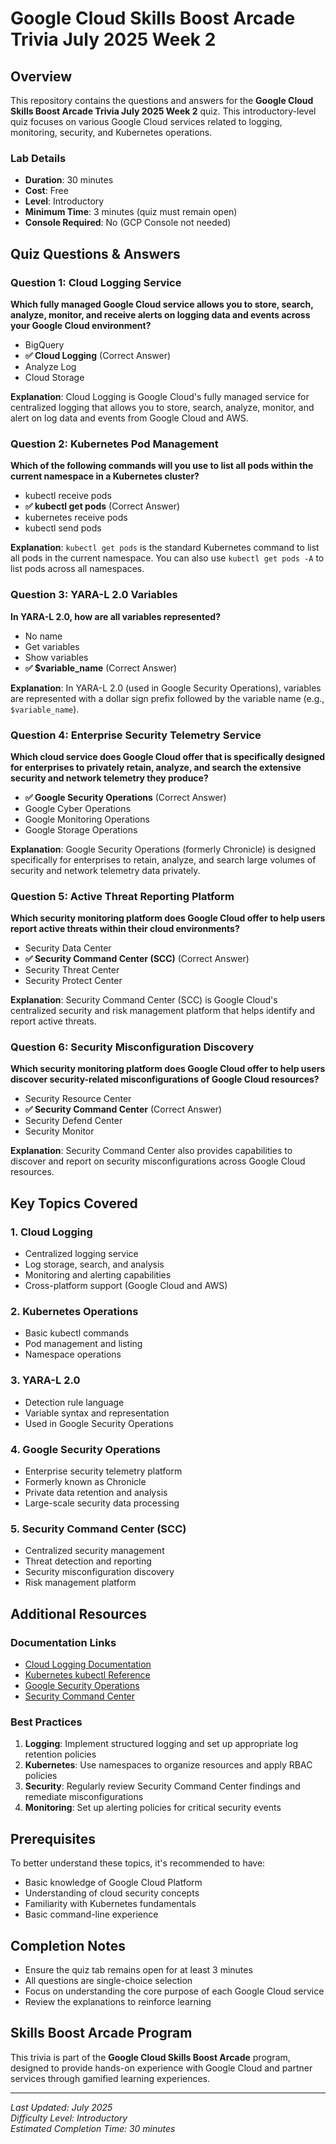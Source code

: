 # Google Cloud Skills Boost Arcade Trivia July 2025 Week 2

## Overview

This repository contains the questions and answers for the **Google Cloud Skills Boost Arcade Trivia July 2025 Week 2** quiz. This introductory-level quiz focuses on various Google Cloud services related to logging, monitoring, security, and Kubernetes operations.

### Lab Details
- **Duration**: 30 minutes
- **Cost**: Free
- **Level**: Introductory
- **Minimum Time**: 3 minutes (quiz must remain open)
- **Console Required**: No (GCP Console not needed)

## Quiz Questions & Answers

### Question 1: Cloud Logging Service
**Which fully managed Google Cloud service allows you to store, search, analyze, monitor, and receive alerts on logging data and events across your Google Cloud environment?**

- BigQuery
- **✅ Cloud Logging** (Correct Answer)
- Analyze Log
- Cloud Storage

**Explanation**: Cloud Logging is Google Cloud's fully managed service for centralized logging that allows you to store, search, analyze, monitor, and alert on log data and events from Google Cloud and AWS.

### Question 2: Kubernetes Pod Management
**Which of the following commands will you use to list all pods within the current namespace in a Kubernetes cluster?**

- kubectl receive pods
- **✅ kubectl get pods** (Correct Answer)
- kubernetes receive pods
- kubectl send pods

**Explanation**: `kubectl get pods` is the standard Kubernetes command to list all pods in the current namespace. You can also use `kubectl get pods -A` to list pods across all namespaces.

### Question 3: YARA-L 2.0 Variables
**In YARA-L 2.0, how are all variables represented?**

- No name
- Get variables
- Show variables
- **✅ $variable_name** (Correct Answer)

**Explanation**: In YARA-L 2.0 (used in Google Security Operations), variables are represented with a dollar sign prefix followed by the variable name (e.g., `$variable_name`).

### Question 4: Enterprise Security Telemetry Service
**Which cloud service does Google Cloud offer that is specifically designed for enterprises to privately retain, analyze, and search the extensive security and network telemetry they produce?**

- **✅ Google Security Operations** (Correct Answer)
- Google Cyber Operations
- Google Monitoring Operations
- Google Storage Operations

**Explanation**: Google Security Operations (formerly Chronicle) is designed specifically for enterprises to retain, analyze, and search large volumes of security and network telemetry data privately.

### Question 5: Active Threat Reporting Platform
**Which security monitoring platform does Google Cloud offer to help users report active threats within their cloud environments?**

- Security Data Center
- **✅ Security Command Center (SCC)** (Correct Answer)
- Security Threat Center
- Security Protect Center

**Explanation**: Security Command Center (SCC) is Google Cloud's centralized security and risk management platform that helps identify and report active threats.

### Question 6: Security Misconfiguration Discovery
**Which security monitoring platform does Google Cloud offer to help users discover security-related misconfigurations of Google Cloud resources?**

- Security Resource Center
- **✅ Security Command Center** (Correct Answer)
- Security Defend Center
- Security Monitor

**Explanation**: Security Command Center also provides capabilities to discover and report on security misconfigurations across Google Cloud resources.

## Key Topics Covered

### 1. **Cloud Logging**
- Centralized logging service
- Log storage, search, and analysis
- Monitoring and alerting capabilities
- Cross-platform support (Google Cloud and AWS)

### 2. **Kubernetes Operations**
- Basic kubectl commands
- Pod management and listing
- Namespace operations

### 3. **YARA-L 2.0**
- Detection rule language
- Variable syntax and representation
- Used in Google Security Operations

### 4. **Google Security Operations**
- Enterprise security telemetry platform
- Formerly known as Chronicle
- Private data retention and analysis
- Large-scale security data processing

### 5. **Security Command Center (SCC)**
- Centralized security management
- Threat detection and reporting
- Security misconfiguration discovery
- Risk management platform

## Additional Resources

### Documentation Links
- [Cloud Logging Documentation](https://cloud.google.com/logging/docs)
- [Kubernetes kubectl Reference](https://kubernetes.io/docs/reference/kubectl/)
- [Google Security Operations](https://cloud.google.com/security/products/security-operations)
- [Security Command Center](https://cloud.google.com/security-command-center)

### Best Practices
1. **Logging**: Implement structured logging and set up appropriate log retention policies
2. **Kubernetes**: Use namespaces to organize resources and apply RBAC policies
3. **Security**: Regularly review Security Command Center findings and remediate misconfigurations
4. **Monitoring**: Set up alerting policies for critical security events

## Prerequisites

To better understand these topics, it's recommended to have:
- Basic knowledge of Google Cloud Platform
- Understanding of cloud security concepts
- Familiarity with Kubernetes fundamentals
- Basic command-line experience

## Completion Notes

- Ensure the quiz tab remains open for at least 3 minutes
- All questions are single-choice selection
- Focus on understanding the core purpose of each Google Cloud service
- Review the explanations to reinforce learning

## Skills Boost Arcade Program

This trivia is part of the **Google Cloud Skills Boost Arcade** program, designed to provide hands-on experience with Google Cloud and partner services through gamified learning experiences.

---

*Last Updated: July 2025*  
*Difficulty Level: Introductory*  
*Estimated Completion Time: 30 minutes*